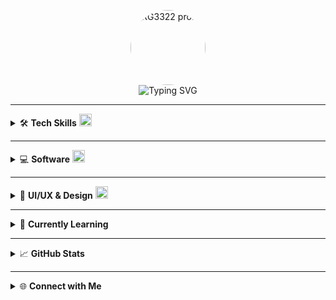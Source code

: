 <p align="center">
  <img src="https://media.giphy.com/media/v1.Y2lkPTc5MGI3NjExd3BvdTVhcW1zMWNzY2d1MHMwamg2MDZwY2dlcXE0YXd3ZHJ0em53ayZlcD12MV9naWZzX3NlYXJjaCZjdD1n/hTreuwLIVRz0BUDaJq/giphy.gif" width="120" style="border-radius:50%;" alt="RG3322 profile" /><br>
  <!-- Typing effect for intro line -->
  <img src="https://readme-typing-svg.demolab.com?font=Fira+Mono&pause=1000&color=FFFFFF&center=true&vCenter=true&repeat=true&width=380&lines=I+create+stuff...I+guess." alt="Typing SVG" />
</p>


---

<details>
  <summary>🛠️ <b>Tech Skills</b> <img src="https://cdn.jsdelivr.net/gh/devicons/devicon/icons/kotlin/kotlin-original.svg" height="20"/></summary>
  
  <p>
    <img src="https://skillicons.dev/icons?i=androidstudio,android,kotlin,java,xml,firebase,jetpack,gradle,git,sqlite,linux,materialui" height="32" />
  </p>
  <ul>
    <li>Android Native (Kotlin, Java, XML, Jetpack Compose)</li>
    <li>Firebase (Auth, Firestore, Realtime DB, Crashlytics, Cloud Functions)</li>
    <li>UI/UX, Material Design, Figma, Adobe XD</li>
    <li>Clean Architecture (MVVM, DI, Coroutines, Flows)</li>
  </ul>
  <img src="https://github.com/rajput2107/rajput2107/blob/master/Assets/Developer.gif?raw=true" width="250"/>
</details>

---

<details>
  <summary>💻 <b>Software</b> <img src="https://cdn.jsdelivr.net/gh/devicons/devicon/icons/figma/figma-original.svg" height="20"/></summary>
  
  <p>
    <img src="https://skillicons.dev/icons?i=figma,xd,ps,ai,vscode,androidstudio,postman,git" height="32" />
  </p>
  <ul>
    <li>Figma, Adobe XD, Photoshop, Illustrator</li>
    <li>VS Code, Android Studio, Postman, Git</li>
  </ul>
  <img src="https://github.com/saadeghi/saadeghi/blob/master/dino.gif?raw=true" width="200"/>
</details>

---

<details>
  <summary>🎨 <b>UI/UX & Design</b> <img src="https://cdn.jsdelivr.net/gh/devicons/devicon/icons/adobexd/adobexd-original.svg" height="20"/></summary>
  
  - Passion for minimal, functional interfaces.
  - Prototyping & wireframing in Figma/Adobe XD.
  - Focus on user-centered design.
  <br>
  <img src="https://media.giphy.com/media/3o7abB06u9bNzA8lu8/giphy.gif" width="220"/>
</details>

---

<details>
  <summary>🌱 <b>Currently Learning</b></summary>
  
  - Advanced Android Jetpack libraries
  - Building scalable Firebase backends
  - MotionLayout & advanced UI animation
  - System design for mobile apps
  <br>
  <img src="https://media.giphy.com/media/26ufnwz3wDUli7GU0/giphy.gif" width="150"/>
</details>

---

<details>
  <summary>📈 <b>GitHub Stats</b></summary>
  
  <p align="center">
    <img src="https://github-readme-stats.vercel.app/api?username=RG3322&show_icons=true&hide_title=true&hide=prs&count_private=true&theme=vue-dark" height="130"/>
    <img src="https://github-readme-streak-stats.herokuapp.com/?user=RG3322&theme=vue-dark" height="130"/>
    <img src="https://github-readme-stats.vercel.app/api/top-langs/?username=RG3322&layout=compact&hide_title=true&theme=vue-dark" height="130"/>
  </p>
</details>

---

<details>
  <summary>🌐 <b>Connect with Me</b></summary>
  
  <p align="left">
    <a href="https://rg3322.netlify.app/"><img src="https://img.shields.io/badge/Portfolio-000?style=for-the-badge&logo=firefox-browser&logoColor=white" height="28"/></a>
    <a href="mailto:raghavsankhyaan@gmail.com"><img src="https://skillicons.dev/icons?i=gmail" height="28"/></a>
    <a href="https://linkedin.com/in/your-linkedin"><img src="https://skillicons.dev/icons?i=linkedin" height="28"/></a>
    <a href="https://twitter.com/raghavsankhyaan"><img src="https://skillicons.dev/icons?i=twitter" height="28"/></a>
  </p>
  <img src="https://media.giphy.com/media/l0MYt5jPR6QX5pnqM/giphy.gif" width="100"/>
</details>

<!--
Personalize GIFs/links as needed. Dropdowns/collapsible sections work natively on GitHub!
-->
